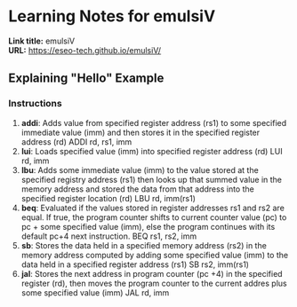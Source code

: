 # Learning Notes for emulsiV
**Link title:** emulsiV  
**URL:** https://eseo-tech.github.io/emulsiV/

## Explaining "Hello" Example

### Instructions
1. **addi**: Adds value from specified register address (rs1) to some specified immediate value (imm) and then stores it in the specified register address (rd)
	ADDI rd, rs1, imm
2. **lui**: Loads specified value (imm) into specified register address (rd)
	LUI rd, imm
3. **lbu**: Adds some immediate value (imm) to the value stored at the specified registry address (rs1) then looks up that summed value in the memory address and stored the data from that address into the specified register location (rd)
	LBU rd, imm(rs1)
4. **beq**: Evaluated if the values stored in register addresses rs1 and rs2 are equal. If true, the program counter shifts to current counter value (pc) to pc + some specified value (imm), else the program continues with its default pc+4 next instruction. 
	BEQ rs1, rs2, imm
5. **sb**: Stores the data held in a specified memory address (rs2) in the memory address computed by adding some specified value (imm) to the data held in a specified register address (rs1)
	SB rs2, imm(rs1)
6. **jal**: Stores the next address in program counter (pc +4) in the specified register (rd), then moves the program counter to the current addres plus some specified value (imm) 
	JAL rd, imm
